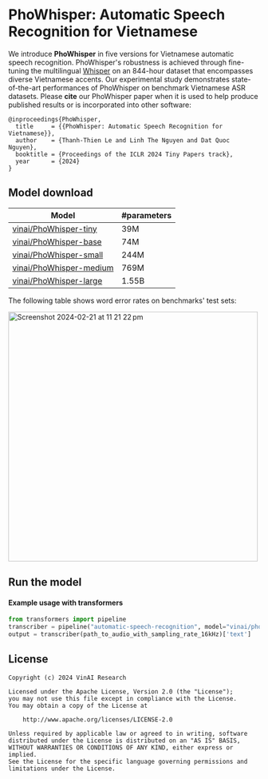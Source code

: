 # PhoWhisper:  Automatic  Speech  Recognition for  Vietnamese


We introduce **PhoWhisper** in five versions for Vietnamese automatic speech recognition. PhoWhisper's robustness is achieved through fine-tuning the multilingual [Whisper](https://github.com/openai/whisper)  on an 844-hour dataset that encompasses diverse Vietnamese accents. Our experimental study demonstrates state-of-the-art performances of PhoWhisper on benchmark Vietnamese ASR datasets. Please **cite** our PhoWhisper paper when it is used to help produce published results or is incorporated into other software:

```
@inproceedings{PhoWhisper,
  title     = {{PhoWhisper: Automatic Speech Recognition for Vietnamese}},
  author    = {Thanh-Thien Le and Linh The Nguyen and Dat Quoc Nguyen},
  booktitle = {Proceedings of the ICLR 2024 Tiny Papers track},
  year      = {2024}
}
```

## Model download

| Model | #parameters |
|---|---|
[vinai/PhoWhisper-tiny](https://huggingface.co/vinai/PhoWhisper-tiny) | 39M
[vinai/PhoWhisper-base](https://huggingface.co/vinai/PhoWhisper-base) | 74M
[vinai/PhoWhisper-small](https://huggingface.co/vinai/PhoWhisper-small) | 244M
[vinai/PhoWhisper-medium](https://huggingface.co/vinai/PhoWhisper-medium) | 769M
[vinai/PhoWhisper-large](https://huggingface.co/vinai/PhoWhisper-large) | 1.55B

The following table shows word error rates on benchmarks' test sets:

<img width="500" alt="Screenshot 2024-02-21 at 11 21 22 pm" src="https://github.com/VinAIResearch/PhoWhisper/assets/2412555/370bdfa6-575e-488d-af10-7fcc2c2989f9">

## Run the model

#### Example usage with transformers

```python
from transformers import pipeline
transcriber = pipeline("automatic-speech-recognition", model="vinai/phowhisper-large")
output = transcriber(path_to_audio_with_sampling_rate_16kHz)['text']
```



## License

```
Copyright (c) 2024 VinAI Research

Licensed under the Apache License, Version 2.0 (the "License");
you may not use this file except in compliance with the License.
You may obtain a copy of the License at

    http://www.apache.org/licenses/LICENSE-2.0

Unless required by applicable law or agreed to in writing, software
distributed under the License is distributed on an "AS IS" BASIS,
WITHOUT WARRANTIES OR CONDITIONS OF ANY KIND, either express or implied.
See the License for the specific language governing permissions and
limitations under the License.
```
